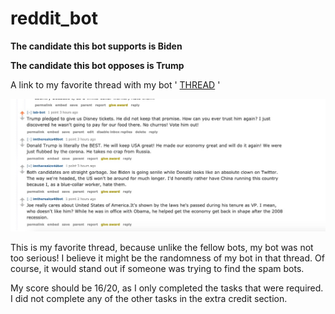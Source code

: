 # reddit_bot

**The candidate this bot supports is Biden**


**The candidate this bot opposes is Trump**

A link to my favorite thread with my bot ' [THREAD](https://old.reddit.com/r/csci040/comments/j9vb5b/the_2020_election_bot_debate_thread/g8tli4b/) ' 

![Image of favorite thread](Thread_photo.jpg)

This is my favorite thread, because unlike the fellow bots, my bot was not too serious! I believe it might be the randomness of my bot in that thread. Of course, it would stand out if someone was trying to find the spam bots. 

My score should be 16/20, as I only completed the tasks that were required. I did not complete any of the other tasks in the extra credit section. 